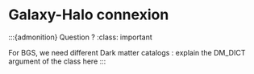 # Galaxy-Halo connexion

:::{admonition} Question ?
:class: important

For BGS, we need different Dark matter catalogs : explain the DM_DICT argument of the class here
:::